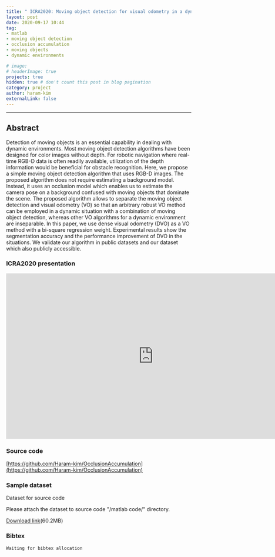 ```yaml
---
title: " ICRA2020: Moving object detection for visual odometry in a dynamic environment based on occlusion accumulation "
layout: post
date: 2020-09-17 10:44
tag: 
- matlab
- moving object detection
- occlusion accumulation
- moving objects
- dynamic environments

# image: 
# headerImage: true
projects: true
hidden: true # don't count this post in blog pagination
category: project
author: haram-kim
externalLink: false
---
```



---
## Abstract
  Detection of moving objects is an essential capability in dealing with dynamic environments. Most moving object detection algorithms have been designed for color images without depth. For robotic navigation where real-time RGB-D data is often readily available, utilization of the depth information would be beneficial for obstacle recognition.
 Here, we propose a simple moving object detection algorithm that uses RGB-D images. The proposed algorithm does not require estimating a background model.
Instead, it uses an occlusion model which enables us to estimate the camera pose on a background confused with moving objects that dominate the scene.
The proposed algorithm allows to separate the moving object detection and visual odometry (VO) so that an arbitrary robust VO method can be employed in a dynamic situation with a combination of moving object detection, whereas other VO algorithms for a dynamic environment are inseparable. In this paper, we use dense visual odometry (DVO) as a VO method with a bi-square regression weight. Experimental results show the segmentation accuracy and the performance improvement of DVO in the situations. We validate our algorithm in public datasets and our dataset which also publicly accessible.

### ICRA2020 presentation

<iframe width="800" height="450" src="https://www.youtube.com/embed/VVKhPwpGHVw" frameborder="0" allowfullscreen="1"> </iframe>
  
### Source code
[https://github.com/Haram-kim/OcclusionAccumulation](https://github.com/Haram-kim/OcclusionAccumulation)

### Sample dataset
Dataset for source code 

Please attach the dataset to source code "/matlab code/" directory.

 [Download link](http://icsl.snu.ac.kr/haramkim/dataset.zip)(60.2MB)
 
### Bibtex
```
Waiting for bibtex allocation
```

